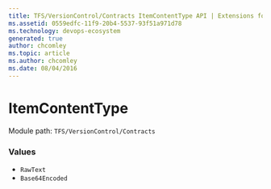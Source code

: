 ```yaml
---
title: TFS/VersionControl/Contracts ItemContentType API | Extensions for Azure DevOps Services
ms.assetid: 0559edfc-11f9-20b4-5537-93f51a971d78
ms.technology: devops-ecosystem
generated: true
author: chcomley
ms.topic: article
ms.author: chcomley
ms.date: 08/04/2016
---
```


# ItemContentType

Module path: `TFS/VersionControl/Contracts`

### Values

- `RawText`
- `Base64Encoded`
